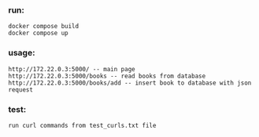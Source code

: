 ### run:
    docker compose build
    docker compose up

### usage:
    http://172.22.0.3:5000/ -- main page
    http://172.22.0.3:5000/books -- read books from database
    http://172.22.0.3:5000/books/add -- insert book to database with json request

### test:
    run curl commands from test_curls.txt file
